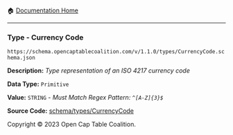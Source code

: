 :house: [Documentation Home](../../../README.md)

---

### Type - Currency Code

`https://schema.opencaptablecoalition.com/v/1.1.0/types/CurrencyCode.schema.json`

**Description:** _Type representation of an ISO 4217 currency code_

**Data Type:** `Primitive`

**Value:** `STRING` - _Must Match Regex Pattern: `^[A-Z]{3}$`_

**Source Code:** [schema/types/CurrencyCode](../../../../schema/types/CurrencyCode.schema.json)

Copyright © 2023 Open Cap Table Coalition.
